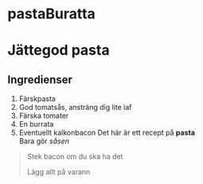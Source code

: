 # pastaBuratta
# Jättegod pasta
## Ingredienser
1. Färskpasta
2. God tomatsås, ansträng dig lite iaf
3. Färska tomater
4. En burrata
5. Eventuellt kalkonbacon
Det här är ett recept på **pasta**  
Bara gör *såsen*
  
> Stek bacon om du ska ha det
>
>Lägg allt på varann
